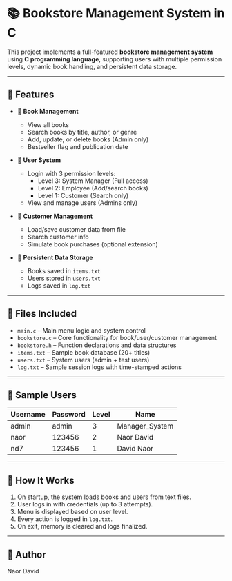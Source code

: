 

# 📚 Bookstore Management System in C

This project implements a full-featured **bookstore management system** using **C programming language**, supporting users with multiple permission levels, dynamic book handling, and persistent data storage.

---

## 🚀 Features

- 📖 **Book Management**
  - View all books
  - Search books by title, author, or genre
  - Add, update, or delete books (Admin only)
  - Bestseller flag and publication date

- 👤 **User System**
  - Login with 3 permission levels:
    - Level 3: System Manager (Full access)
    - Level 2: Employee (Add/search books)
    - Level 1: Customer (Search only)
  - View and manage users (Admins only)

- 🛒 **Customer Management**
  - Load/save customer data from file
  - Search customer info
  - Simulate book purchases (optional extension)

- 📁 **Persistent Data Storage**
  - Books saved in `items.txt`
  - Users stored in `users.txt`
  - Logs saved in `log.txt`

---

## 📁 Files Included

- `main.c` – Main menu logic and system control
- `bookstore.c` – Core functionality for book/user/customer management
- `bookstore.h` – Function declarations and data structures
- `items.txt` – Sample book database (20+ titles)
- `users.txt` – System users (admin + test users)
- `log.txt` – Sample session logs with time-stamped actions

---

## 🧪 Sample Users

| Username | Password | Level | Name         |
|----------|----------|-------|--------------|
| admin    | admin    | 3     | Manager_System |
| naor     | 123456   | 2     | Naor David     |
| nd7      | 123456   | 1     | David Naor     |

---

## 🧠 How It Works

1. On startup, the system loads books and users from text files.
2. User logs in with credentials (up to 3 attempts).
3. Menu is displayed based on user level.
4. Every action is logged in `log.txt`.
5. On exit, memory is cleared and logs finalized.

---


## 👤 Author

Naor David   

